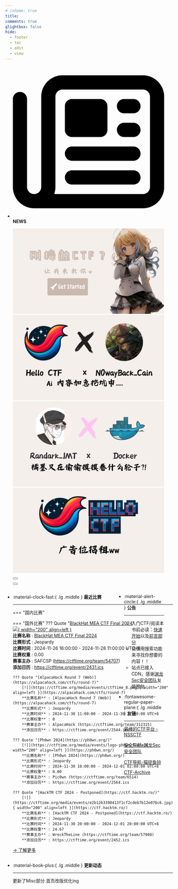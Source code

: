 ```yaml
---
# ishome: true
title: 
comments: true
glightbox: false
hide:
  - footer
  - toc
  - edit
  - view
---
```


<div class="grid cards">
    <ul>
        <li>
            <p><span class="twemoji lg middle"><svg xmlns="http://www.w3.org/2000/svg"
                        viewBox="0 0 512 512"><!--! Font Awesome Free 6.5.1 by @fontawesome - https://fontawesome.com License - https://fontawesome.com/license/free (Icons: CC BY 4.0, Fonts: SIL OFL 1.1, Code: MIT License) Copyright 2023 Fonticons, Inc.-->
                        <path
                            d="M168 80c-13.3 0-24 10.7-24 24v304c0 8.4-1.4 16.5-4.1 24H440c13.3 0 24-10.7 24-24V104c0-13.3-10.7-24-24-24H168zM72 480c-39.8 0-72-32.2-72-72V112c0-13.3 10.7-24 24-24s24 10.7 24 24v296c0 13.3 10.7 24 24 24s24-10.7 24-24V104c0-39.8 32.2-72 72-72h272c39.8 0 72 32.2 72 72v304c0 39.8-32.2 72-72 72H72zm104-344c0-13.3 10.7-24 24-24h96c13.3 0 24 10.7 24 24v80c0 13.3-10.7 24-24 24h-96c-13.3 0-24-10.7-24-24v-80zm200-24h32c13.3 0 24 10.7 24 24s-10.7 24-24 24h-32c-13.3 0-24-10.7-24-24s10.7-24 24-24zm0 80h32c13.3 0 24 10.7 24 24s-10.7 24-24 24h-32c-13.3 0-24-10.7-24-24s10.7-24 24-24zm-176 80h208c13.3 0 24 10.7 24 24s-10.7 24-24 24H200c-13.3 0-24-10.7-24-24s10.7-24 24-24zm0 80h208c13.3 0 24 10.7 24 24s-10.7 24-24 24H200c-13.3 0-24-10.7-24-24s10.7-24 24-24z">
                        </path>
                    </svg></span> <strong>NEWS</strong></p>
            <div class="grid cards">
                <div class="carousel">
                    <div class="carousel-container">
                        <a href="../HC_Start/" target="_blank"><img src="./assets/banner-quickstart.png" /></a>
                        <a href="../HC_AI/" target="_blank"><img src="./assets/banner-update.png" /></a>
                        <a href="https://github.com/CTF-Archives" target="_blank"><img
                                src="./assets/banner-Achieve.png" /></a>
                        <a href="javascript:alert$.next('我很可爱，请给我钱w');"><img
                                src="./assets/Banner-imcutesogivememoney.png" /></a>
                    </div>
                    <!-- 触发 hover 的区域 -->
                    <div class="carousel-hover left">
                        <button class="carousel-btn left" onclick="leftShift()"></button>
                    </div>
                    <div class="carousel-hover right">
                        <button class="carousel-btn right" onclick="rightShift()"></button>
                    </div>
                    <div class="carousel-bottom"></div>
                </div>
            </div>
        </li>
    </ul>
</div>

<div class="grid grid-cols-8 gap-4" style="display: grid;grid-template-columns: 70% 30%;" markdown>

<div class="grid cards" style="display: grid; grid-template-columns: 1fr;" markdown>

<div class="grid cards" markdown>

-   :material-clock-fast:{ .lg .middle } __最近比赛__

    ---
    <!-- 主页赛事展示_开始 -->
    === "国内比赛"
    
    === "国外比赛"
        ??? Quote "[BlackHat MEA CTF Final 2024](https://blackhatmea.com/capture-the-flag)"  
            [![](https://ctftime.org/media/events/e0c283c95f7b0db516dae505d31ca20b_3.jpg){ width="200" align=left }](https://blackhatmea.com/capture-the-flag)  
            **比赛名称** : [BlackHat MEA CTF Final 2024](https://blackhatmea.com/capture-the-flag)  
            **比赛形式** : Jeopardy  
            **比赛时间** : 2024-11-26 16:00:00 - 2024-11-28 11:00:00 UTC+8  
            **比赛权重** : 0.00  
            **赛事主办** : SAFCSP (https://ctftime.org/team/54707)  
            **添加日历** : https://ctftime.org/event/2431.ics  
            
        ??? Quote "[AlpacaHack Round 7 (Web)](https://alpacahack.com/ctfs/round-7)"  
            [![](https://ctftime.org/media/events/ctftime_8.png){ width="200" align=left }](https://alpacahack.com/ctfs/round-7)  
            **比赛名称** : [AlpacaHack Round 7 (Web)](https://alpacahack.com/ctfs/round-7)  
            **比赛形式** : Jeopardy  
            **比赛时间** : 2024-11-30 11:00:00 - 2024-11-30 17:00:00 UTC+8  
            **比赛权重** : 0  
            **赛事主办** : AlpacaHack (https://ctftime.org/team/312315)  
            **添加日历** : https://ctftime.org/event/2544.ics  
            
        ??? Quote "[Ph0wn 2024](https://ph0wn.org/)"  
            [![](https://ctftime.org/media/events/logo-ph0wn_5.png){ width="200" align=left }](https://ph0wn.org/)  
            **比赛名称** : [Ph0wn 2024](https://ph0wn.org/)  
            **比赛形式** : Jeopardy  
            **比赛时间** : 2024-11-30 18:00:00 - 2024-12-01 02:00:00 UTC+8  
            **比赛权重** : 0.00  
            **赛事主办** : Pic0wn (https://ctftime.org/team/6514)  
            **添加日历** : https://ctftime.org/event/2564.ics  
            
        ??? Quote "[HackTM CTF 2024 - Postponed](https://ctf.hacktm.ro/)"  
            [![](https://ctftime.org/media/events/e2b12b3390413f1cf2cdeb7b12e076c6.jpg){ width="200" align=left }](https://ctf.hacktm.ro/)  
            **比赛名称** : [HackTM CTF 2024 - Postponed](https://ctf.hacktm.ro/)  
            **比赛形式** : Jeopardy  
            **比赛时间** : 2024-11-30 20:00:00 - 2024-12-01 20:00:00 UTC+8  
            **比赛权重** : 24.67  
            **赛事主办** : WreckTheLine (https://ctftime.org/team/57908)  
            **添加日历** : https://ctftime.org/event/2452.ics  
            
    <!-- 主页赛事展示_结束 -->
    [→ 了解更多](./Event/)

</div>
  <div class="grid cards" markdown>

-   :material-book-plus:{ .lg .middle } __更新动态__

    ---

    更新了Misc部分 首页改版优化ing

</div>  
</div>
<div class="grid cards" markdown>

<div class="grid cards" markdown>

-   :material-alert-circle:{ .lg .middle } __公告__

    ---

    - 入门CTF/阅读本书前必读：[快速开始](./HC_Start/)以及[前言部分](./HC_Preface/)  
    - 请善用搜索功能来寻找你想要的内容！！
    - 站点已接入 CDN，感谢[渊龙Sec安全团队](https://dh.aabyss.cn)友情赞助

-   :fontawesome-regular-paper-plane:{ .lg .middle } __友链__

    ---

    [最棒的CTF平台 - NSSCTF](https://www.nssctf.cn/)  

    [安全导航-渊龙Sec安全团队](https://dh.aabyss.cn)    

    [CTF导航-猫捉鱼铃](https://ctf.mzy0.com/)

    [CTF-Archive](https://github.com/CTF-Archives)

</div>   

</div>

</div>
